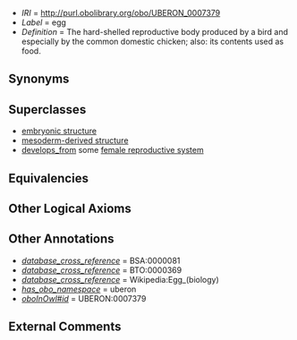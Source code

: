  * *IRI* = http://purl.obolibrary.org/obo/UBERON_0007379
 * *Label* = egg
 * *Definition* = The hard-shelled reproductive body produced by a bird and especially by the common domestic chicken; also: its contents used as food.

## Synonyms


## Superclasses

 * [embryonic structure](../../UBERON/50/UBERON_0002050.md)
 * [mesoderm-derived structure](../../UBERON/20/UBERON_0004120.md)
 * [develops_from](../../RO/02/RO_0002202.md) some [female reproductive system](../../UBERON/74/UBERON_0000474.md)

## Equivalencies


## Other Logical Axioms


## Other Annotations

 * *[database_cross_reference](../../ef/oboInOwl#hasDbXref.md)* = BSA:0000081
 * *[database_cross_reference](../../ef/oboInOwl#hasDbXref.md)* = BTO:0000369
 * *[database_cross_reference](../../ef/oboInOwl#hasDbXref.md)* = Wikipedia:Egg_(biology)
 * *[has_obo_namespace](../../ce/oboInOwl#hasOBONamespace.md)* = uberon
 * *[oboInOwl#id](../../id/oboInOwl#id.md)* = UBERON:0007379

## External Comments

